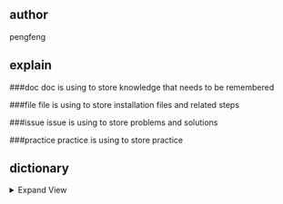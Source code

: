 ## author

pengfeng


## explain

###doc
    doc is using to store knowledge that needs to be remembered

###file
    file is using to store installation files and related steps

###issue
    issue is using to store problems and solutions

###practice
    practice is using to store practice

## dictionary

<details>
    <summary>Expand View</summary>
    <pre>
        <code>
        ├── docker: 
        ├── k8s: 
        └── kafka: 
        </code>
    </pre>
</details>
